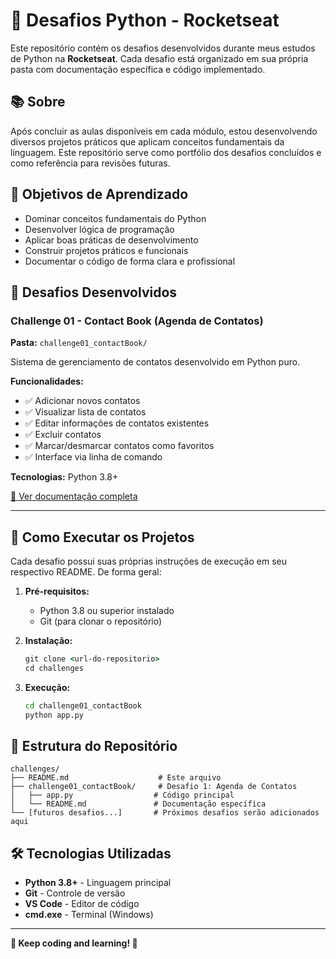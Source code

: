 # 🐍 Desafios Python - Rocketseat

Este repositório contém os desafios desenvolvidos durante meus estudos de Python na **Rocketseat**. Cada desafio está organizado em sua própria pasta com documentação específica e código implementado.

## 📚 Sobre

Após concluir as aulas disponíveis em cada módulo, estou desenvolvendo diversos projetos práticos que aplicam conceitos fundamentais da linguagem. Este repositório serve como portfólio dos desafios concluídos e como referência para revisões futuras.

## 🎯 Objetivos de Aprendizado

- Dominar conceitos fundamentais do Python
- Desenvolver lógica de programação
- Aplicar boas práticas de desenvolvimento
- Construir projetos práticos e funcionais
- Documentar o código de forma clara e profissional

## 📂 Desafios Desenvolvidos

### Challenge 01 - Contact Book (Agenda de Contatos)

**Pasta:** `challenge01_contactBook/`

Sistema de gerenciamento de contatos desenvolvido em Python puro.

**Funcionalidades:**

- ✅ Adicionar novos contatos
- ✅ Visualizar lista de contatos
- ✅ Editar informações de contatos existentes
- ✅ Excluir contatos
- ✅ Marcar/desmarcar contatos como favoritos
- ✅ Interface via linha de comando

**Tecnologias:** Python 3.8+

[📖 Ver documentação completa](./challenge01_contactBook/README.md)

---

## 🚀 Como Executar os Projetos

Cada desafio possui suas próprias instruções de execução em seu respectivo README. De forma geral:

1. **Pré-requisitos:**

   - Python 3.8 ou superior instalado
   - Git (para clonar o repositório)

2. **Instalação:**

   ```cmd
   git clone <url-do-repositorio>
   cd challenges
   ```

3. **Execução:**
   ```cmd
   cd challenge01_contactBook
   python app.py
   ```

## 📝 Estrutura do Repositório

```
challenges/
├── README.md                    # Este arquivo
├── challenge01_contactBook/     # Desafio 1: Agenda de Contatos
│   ├── app.py                  # Código principal
│   └── README.md               # Documentação específica
└── [futuros desafios...]       # Próximos desafios serão adicionados aqui
```

## 🛠️ Tecnologias Utilizadas

- **Python 3.8+** - Linguagem principal
- **Git** - Controle de versão
- **VS Code** - Editor de código
- **cmd.exe** - Terminal (Windows)

---

**🚀 Keep coding and learning! 🐍**
